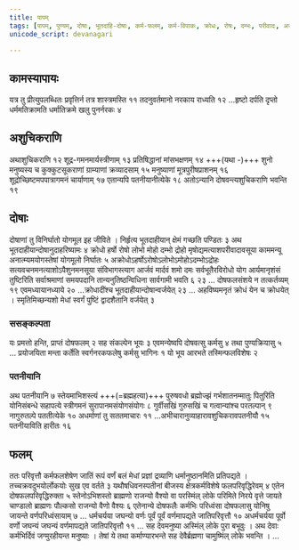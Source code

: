 ```yaml
---  
title: पापम्
tags: [पापम्, पुण्यम्, दोषाः, भूतदाहि-दोषाः, कर्म-फलम्, कर्म-विपाकः, क्रोधः, रोषः, दम्भः, परीवादः, असूया, हर्षः, अत्याशः]
unicode_script: devanagari  
  
--- 
```


## कामस्यापायः
यत्र तु प्रीत्युपलब्धितः प्रवृत्तिर्न तत्र शास्त्रमस्ति ११ तदनुवर्तमानो नरकाय राध्यति १२ …हृष्टो दर्पति दृप्तो धर्ममतिक्रामति धर्मातिक्रमे खलु पुनर्नरकः ४

## अशुचिकराणि
अथाशुचिकराणि १२ शूद्र-गमनमार्यस्त्रीणाम् १३ प्रतिषिद्धानां मांसभक्षणम् १४ +++(यथा -)+++ शुनो मनुष्यस्य च कुक्कुटसूकराणां ग्राम्याणां क्रव्यादसाम् १५ मनुष्याणां मूत्रपुरीषप्राशनम् १६ शूद्रोच्छिष्टमपपात्रागमनं चार्याणाम् १७ एतान्यपि पतनीयानीत्येके १८ अतोऽन्यानि दोषवन्त्यशुचिकराणि भवन्ति १९

## दोषाः
दोषाणां तु विनिर्घातो योगमूल इह जीविते । निर्हृत्य भूतदाहीयान् क्षेमं गच्छति पण्डितः ३ अथ भूतदाहीयान्दोषानुदाहरिष्यामः ४ क्रोधो हर्षो रोषो लोभो मोहो दम्भो द्रोहो मृषोद्यमत्याशपरीवादावसूया काममन्यू अनात्म्यमयोगस्तेषां योगमूलो निर्घातः ५ अक्रोधोऽहर्षोऽरोषोऽलोभोऽमोहोऽदम्भोऽद्रोहः सत्यवचनमनत्याशोऽपैशुनमनसूया संविभागस्त्याग आर्जवं मार्दवं शमो दमः सर्वभूतैरविरोधो योग आर्यमानृशंसं तुष्टिरिति सर्वाश्रमाणां समयपदानि तान्यनुतिष्ठन्विधिना सार्वगामी भवति ६ २३ … दोषफलसंशये न तत्कर्तव्यम् १९ एवमध्यायानध्याये २० …क्रोधादींश्च भूतदाहीयान्दोषान्वर्जयेत् २३
 … अहविष्यमनृतं क्रोधं येन च क्रोधयेत् । स्मृतिमिच्छन्यशो मेधां स्वर्गं पुष्टिं द्वादशैतानि वर्जयेत् ३

### ससङ्कल्पता
यः प्रमत्तो हन्ति, प्राप्तं दोषफलम् २ सह संकल्पेन भूयः ३ एवमन्येष्वपि दोषवत्सु कर्मसु ४ तथा पुण्यक्रियासु ५ … प्रयोजयिता मन्ता कर्तेति स्वर्गनरकफलेषु कर्मसु भागिनः १ यो भूय आरभते तस्मिन्फलविशेषः २ 

### पतनीयानि
अथ पतनीयानि ७ स्तेयमाभिशस्त्यं +++(=ब्रह्महत्या)+++ पुरुषवधो ब्रह्मोज्झं गर्भशातनम्मातुः पितुरिति योनिसंबन्धे सहापत्ये स्त्रीगमनं सुरापानमसंयोगसंयोगः ८ गुर्वीसखिं गुरुसखिं च गत्वान्यांश्च परतल्पान् ९ नागुरुतल्पे पततीत्येके १० अधर्माणां तु सततमाचारः ११ …अभीचारानुव्याहारावशुचिकरावपतनीयौ १५ पतनीयाविति हारीतः १६

## फलम्
ततः परिवृत्तौ कर्मफलशेषेण जातिं रूपं वर्णं बलं मेधां प्रज्ञां द्रव्याणि धर्मानुष्ठानमिति प्रतिपद्यते । तच्चक्रवदुभयोर्लोकयोः सुख एव वर्तते ३ यथौषधिवनस्पतीनां बीजस्य क्षेत्रकर्मविशेषे फलपरिवृद्धिरेवम् ४ एतेन दोषफलपरिवृद्धिरुक्ता ५ स्तेनोऽभिशस्तो ब्राह्मणो राजन्यो वैश्यो वा परस्मिंल् लोके परिमिते निरये वृत्ते जायते चाण्डालो ब्राह्मणः पौल्कसो राजन्यो वैणो वैश्यः ६ एतेनान्ये दोषफलैः कर्मभिः परिध्वंसा दोषफलासु योनिषु जायन्ते वर्णपरिध्वंसायाम् ७ … धर्मचर्यया जघन्यो वर्णः पूर्वं पूर्वं वर्णमापद्यते जातिपरिवृत्तौ १० अधर्मचर्यया पूर्वो वर्णो जघन्यं जघन्यं वर्णमापद्यते जातिपरिवृत्तौ ११ 
… सह देवमनुष्या अस्मिंल् लोके पुरा बभूवुः । अथ देवाः कर्मभिर्दिवं जग्मुरहीयन्त मनुष्याः । तेषां ये तथा कर्माण्यारभन्ते सह देवैर्ब्रह्मणा चामुष्मिंल् लोके भवन्ति । … 